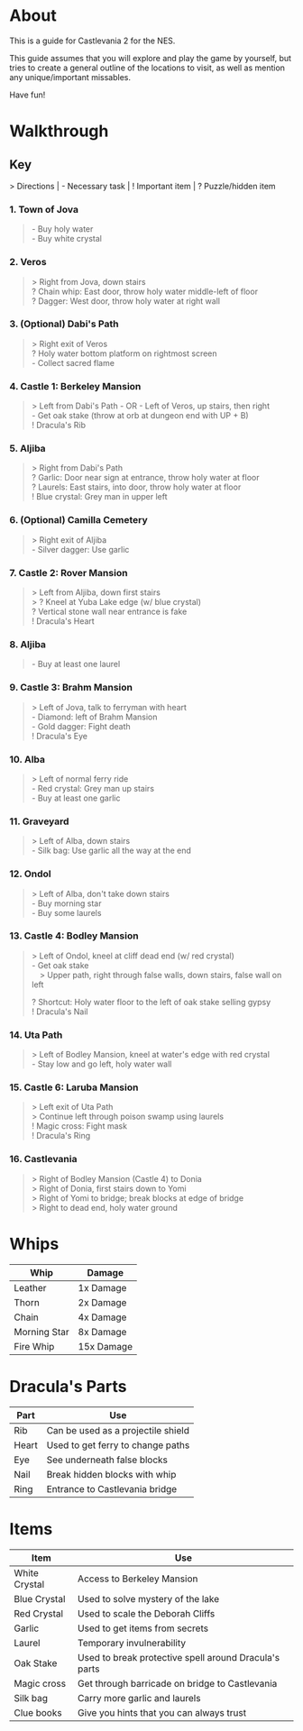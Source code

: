 #  About

This is a guide for Castlevania 2 for the NES.

This guide assumes that you will explore and play the game by yourself, but tries to create a general outline of the locations to visit, as well as mention any unique/important missables.

Have fun!

# Walkthrough  

##  Key 

\> Directions  | \- Necessary task | ! Important item | ? Puzzle/hidden item  

### 1. Town of Jova

>   \- Buy holy water  
    \- Buy white crystal

### 2. Veros  

>   \> Right from Jova, down stairs  
    ? Chain whip: East door, throw holy water middle\-left of floor  
    ? Dagger: West door, throw holy water at right wall 

### 3. (Optional) Dabi's Path  

>   \> Right exit of Veros  
    ? Holy water bottom platform on rightmost screen  
    \- Collect sacred flame  

### 4. Castle 1: Berkeley Mansion   

>   \> Left from Dabi's Path - OR - Left of Veros, up stairs, then right  
    \- Get oak stake (throw at orb at dungeon end with UP + B)  
    ! Dracula's Rib

### 5. Aljiba   

>   \> Right from Dabi's Path  
    ? Garlic: Door near sign at entrance, throw holy water at floor  
    ? Laurels: East stairs, into door, throw holy water at floor  
    ! Blue crystal: Grey man in upper left
    
### 6. (Optional) Camilla Cemetery  

>   \> Right exit of Aljiba  
    \- Silver dagger: Use garlic

### 7. Castle 2: Rover Mansion

>   \> Left from Aljiba, down first stairs  
    \> ? Kneel at Yuba Lake edge (w/ blue crystal)  
    ? Vertical stone wall near entrance is fake  
    ! Dracula's Heart

### 8. Aljiba  

>   \- Buy at least one laurel

### 9. Castle 3: Brahm Mansion  

>   \> Left of Jova, talk to ferryman with heart  
    \- Diamond: left of Brahm Mansion  
    \- Gold dagger: Fight death  
    ! Dracula's Eye

### 10. Alba  

>   \> Left of normal ferry ride  
    \- Red crystal: Grey man up stairs  
    \- Buy at least one garlic

### 11. Graveyard  

>   \> Left of Alba, down stairs  
    \- Silk bag: Use garlic all the way at the end

### 12. Ondol  

>   \> Left of Alba, don't take down stairs  
    \- Buy morning star  
    \- Buy some laurels

### 13. Castle 4: Bodley Mansion  

>   \> Left of Ondol, kneel at cliff dead end (w/ red crystal)  
>   \- Get oak stake  
>   &emsp;\> Upper path, right through false walls, down stairs, false wall on left
>
>   \? Shortcut: Holy water floor to the left of oak stake selling gypsy  
>   ! Dracula's Nail

### 14. Uta Path  

>   \> Left of Bodley Mansion, kneel at water's edge with red crystal  
>   \- Stay low and go left, holy water wall

### 15. Castle 6: Laruba Mansion  

>   \> Left exit of Uta Path  
>   \> Continue left through poison swamp using laurels  
>   ! Magic cross: Fight mask  
>   ! Dracula's Ring
    
### 16. Castlevania  

>   \> Right of Bodley Mansion (Castle 4) to Donia  
>   \> Right of Donia, first stairs down to Yomi  
>   \> Right of Yomi to bridge; break blocks at edge of bridge  
>   \> Right to dead end, holy water ground  

# Whips  

| Whip          | Damage        |
|---------------|---------------|
| Leather       | 1x Damage     |
| Thorn         | 2x Damage     |
| Chain         | 4x Damage     |
| Morning Star  | 8x Damage     |
| Fire Whip     | 15x Damage    |

# Dracula's Parts  

| Part  | Use                                   |
|-------|---------------------------------------|
| Rib   | Can be used as a projectile shield    |
| Heart | Used to get ferry to change paths     | 
| Eye   | See underneath false blocks           |  
| Nail  | Break hidden blocks with whip         |  
| Ring  | Entrance to Castlevania bridge        |  

# Items  
| Item          | Use                                                   |
|---------------|-------------------------------------------------------|
| White Crystal | Access to Berkeley Mansion                            |
| Blue Crystal  | Used to solve mystery of the lake                     |
| Red Crystal   | Used to scale the Deborah Cliffs                      |
| Garlic        | Used to get items from secrets                        |
| Laurel        | Temporary invulnerability                             |
| Oak Stake     | Used to break protective spell around Dracula's parts |
| Magic cross   | Get through barricade on bridge to Castlevania        |
| Silk bag      | Carry more garlic and laurels                         |
| Clue books    | Give you hints that you can always trust              |